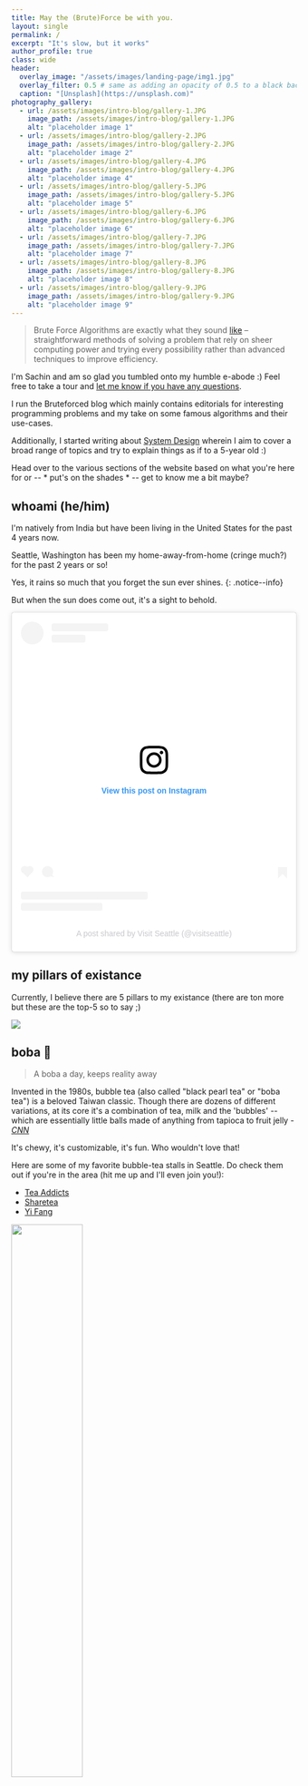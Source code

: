 ```yaml
---
title: May the (Brute)Force be with you.
layout: single
permalink: /
excerpt: "It's slow, but it works"  
author_profile: true
class: wide
header:
  overlay_image: "/assets/images/landing-page/img1.jpg"
  overlay_filter: 0.5 # same as adding an opacity of 0.5 to a black background
  caption: "[Unsplash](https://unsplash.com)"
photography_gallery:
  - url: /assets/images/intro-blog/gallery-1.JPG
    image_path: /assets/images/intro-blog/gallery-1.JPG
    alt: "placeholder image 1"
  - url: /assets/images/intro-blog/gallery-2.JPG
    image_path: /assets/images/intro-blog/gallery-2.JPG
    alt: "placeholder image 2"
  - url: /assets/images/intro-blog/gallery-4.JPG
    image_path: /assets/images/intro-blog/gallery-4.JPG
    alt: "placeholder image 4"
  - url: /assets/images/intro-blog/gallery-5.JPG
    image_path: /assets/images/intro-blog/gallery-5.JPG
    alt: "placeholder image 5"
  - url: /assets/images/intro-blog/gallery-6.JPG
    image_path: /assets/images/intro-blog/gallery-6.JPG
    alt: "placeholder image 6"
  - url: /assets/images/intro-blog/gallery-7.JPG
    image_path: /assets/images/intro-blog/gallery-7.JPG
    alt: "placeholder image 7"
  - url: /assets/images/intro-blog/gallery-8.JPG
    image_path: /assets/images/intro-blog/gallery-8.JPG
    alt: "placeholder image 8"
  - url: /assets/images/intro-blog/gallery-9.JPG
    image_path: /assets/images/intro-blog/gallery-9.JPG
    alt: "placeholder image 9"
---
```


> Brute Force Algorithms are exactly what they sound [like](https://www.freecodecamp.org/news/brute-force-algorithms-explained/) – straightforward methods of solving a problem that rely on sheer computing power and trying every possibility rather than advanced techniques to improve efficiency.

I'm Sachin and am so glad you tumbled onto my humble e-abode :) Feel free to take a tour and [let me know if you have any questions](mailto:sachinmalhotra1993@gmail.com).

I run the Bruteforced blog which mainly contains editorials for interesting programming problems and my take on some famous algorithms and their use-cases. 

Additionally, I started writing about [System Design](/systemdesign) wherein I aim to cover a broad range of topics and try to explain things as if to a 5-year old :) 

Head over to the various sections of the website based on what you're here for or -- \* put's on the shades \* -- get to know me a bit maybe?

## whoami (he/him)

I'm natively from India but have been living in the United States for the past 4 years now. 

Seattle, Washington has been my home-away-from-home (cringe much?) for the past 2 years or so! 

Yes, it rains so much that you forget the sun ever shines. 
{: .notice--info}

But when the sun does come out, it's a sight to behold.

<blockquote class="instagram-media" data-instgrm-captioned data-instgrm-permalink="https://www.instagram.com/p/CL-wj1jjAZG/?utm_source=ig_embed&amp;utm_campaign=loading" data-instgrm-version="14" style=" background:#FFF; border:0; border-radius:3px; box-shadow:0 0 1px 0 rgba(0,0,0,0.5),0 1px 10px 0 rgba(0,0,0,0.15); margin: 1px; max-width:540px; min-width:326px; padding:0; width:99.375%; width:-webkit-calc(100% - 2px); width:calc(100% - 2px);"><div style="padding:16px;"> <a href="https://www.instagram.com/p/CL-wj1jjAZG/?utm_source=ig_embed&amp;utm_campaign=loading" style=" background:#FFFFFF; line-height:0; padding:0 0; text-align:center; text-decoration:none; width:100%;" target="_blank"> <div style=" display: flex; flex-direction: row; align-items: center;"> <div style="background-color: #F4F4F4; border-radius: 50%; flex-grow: 0; height: 40px; margin-right: 14px; width: 40px;"></div> <div style="display: flex; flex-direction: column; flex-grow: 1; justify-content: center;"> <div style=" background-color: #F4F4F4; border-radius: 4px; flex-grow: 0; height: 14px; margin-bottom: 6px; width: 100px;"></div> <div style=" background-color: #F4F4F4; border-radius: 4px; flex-grow: 0; height: 14px; width: 60px;"></div></div></div><div style="padding: 19% 0;"></div> <div style="display:block; height:50px; margin:0 auto 12px; width:50px;"><svg width="50px" height="50px" viewBox="0 0 60 60" version="1.1" xmlns="https://www.w3.org/2000/svg" xmlns:xlink="https://www.w3.org/1999/xlink"><g stroke="none" stroke-width="1" fill="none" fill-rule="evenodd"><g transform="translate(-511.000000, -20.000000)" fill="#000000"><g><path d="M556.869,30.41 C554.814,30.41 553.148,32.076 553.148,34.131 C553.148,36.186 554.814,37.852 556.869,37.852 C558.924,37.852 560.59,36.186 560.59,34.131 C560.59,32.076 558.924,30.41 556.869,30.41 M541,60.657 C535.114,60.657 530.342,55.887 530.342,50 C530.342,44.114 535.114,39.342 541,39.342 C546.887,39.342 551.658,44.114 551.658,50 C551.658,55.887 546.887,60.657 541,60.657 M541,33.886 C532.1,33.886 524.886,41.1 524.886,50 C524.886,58.899 532.1,66.113 541,66.113 C549.9,66.113 557.115,58.899 557.115,50 C557.115,41.1 549.9,33.886 541,33.886 M565.378,62.101 C565.244,65.022 564.756,66.606 564.346,67.663 C563.803,69.06 563.154,70.057 562.106,71.106 C561.058,72.155 560.06,72.803 558.662,73.347 C557.607,73.757 556.021,74.244 553.102,74.378 C549.944,74.521 548.997,74.552 541,74.552 C533.003,74.552 532.056,74.521 528.898,74.378 C525.979,74.244 524.393,73.757 523.338,73.347 C521.94,72.803 520.942,72.155 519.894,71.106 C518.846,70.057 518.197,69.06 517.654,67.663 C517.244,66.606 516.755,65.022 516.623,62.101 C516.479,58.943 516.448,57.996 516.448,50 C516.448,42.003 516.479,41.056 516.623,37.899 C516.755,34.978 517.244,33.391 517.654,32.338 C518.197,30.938 518.846,29.942 519.894,28.894 C520.942,27.846 521.94,27.196 523.338,26.654 C524.393,26.244 525.979,25.756 528.898,25.623 C532.057,25.479 533.004,25.448 541,25.448 C548.997,25.448 549.943,25.479 553.102,25.623 C556.021,25.756 557.607,26.244 558.662,26.654 C560.06,27.196 561.058,27.846 562.106,28.894 C563.154,29.942 563.803,30.938 564.346,32.338 C564.756,33.391 565.244,34.978 565.378,37.899 C565.522,41.056 565.552,42.003 565.552,50 C565.552,57.996 565.522,58.943 565.378,62.101 M570.82,37.631 C570.674,34.438 570.167,32.258 569.425,30.349 C568.659,28.377 567.633,26.702 565.965,25.035 C564.297,23.368 562.623,22.342 560.652,21.575 C558.743,20.834 556.562,20.326 553.369,20.18 C550.169,20.033 549.148,20 541,20 C532.853,20 531.831,20.033 528.631,20.18 C525.438,20.326 523.257,20.834 521.349,21.575 C519.376,22.342 517.703,23.368 516.035,25.035 C514.368,26.702 513.342,28.377 512.574,30.349 C511.834,32.258 511.326,34.438 511.181,37.631 C511.035,40.831 511,41.851 511,50 C511,58.147 511.035,59.17 511.181,62.369 C511.326,65.562 511.834,67.743 512.574,69.651 C513.342,71.625 514.368,73.296 516.035,74.965 C517.703,76.634 519.376,77.658 521.349,78.425 C523.257,79.167 525.438,79.673 528.631,79.82 C531.831,79.965 532.853,80.001 541,80.001 C549.148,80.001 550.169,79.965 553.369,79.82 C556.562,79.673 558.743,79.167 560.652,78.425 C562.623,77.658 564.297,76.634 565.965,74.965 C567.633,73.296 568.659,71.625 569.425,69.651 C570.167,67.743 570.674,65.562 570.82,62.369 C570.966,59.17 571,58.147 571,50 C571,41.851 570.966,40.831 570.82,37.631"></path></g></g></g></svg></div><div style="padding-top: 8px;"> <div style=" color:#3897f0; font-family:Arial,sans-serif; font-size:14px; font-style:normal; font-weight:550; line-height:18px;">View this post on Instagram</div></div><div style="padding: 12.5% 0;"></div> <div style="display: flex; flex-direction: row; margin-bottom: 14px; align-items: center;"><div> <div style="background-color: #F4F4F4; border-radius: 50%; height: 12.5px; width: 12.5px; transform: translateX(0px) translateY(7px);"></div> <div style="background-color: #F4F4F4; height: 12.5px; transform: rotate(-45deg) translateX(3px) translateY(1px); width: 12.5px; flex-grow: 0; margin-right: 14px; margin-left: 2px;"></div> <div style="background-color: #F4F4F4; border-radius: 50%; height: 12.5px; width: 12.5px; transform: translateX(9px) translateY(-18px);"></div></div><div style="margin-left: 8px;"> <div style=" background-color: #F4F4F4; border-radius: 50%; flex-grow: 0; height: 20px; width: 20px;"></div> <div style=" width: 0; height: 0; border-top: 2px solid transparent; border-left: 6px solid #f4f4f4; border-bottom: 2px solid transparent; transform: translateX(16px) translateY(-4px) rotate(30deg)"></div></div><div style="margin-left: auto;"> <div style=" width: 0px; border-top: 8px solid #F4F4F4; border-right: 8px solid transparent; transform: translateY(16px);"></div> <div style=" background-color: #F4F4F4; flex-grow: 0; height: 12px; width: 16px; transform: translateY(-4px);"></div> <div style=" width: 0; height: 0; border-top: 8px solid #F4F4F4; border-left: 8px solid transparent; transform: translateY(-4px) translateX(8px);"></div></div></div> <div style="display: flex; flex-direction: column; flex-grow: 1; justify-content: center; margin-bottom: 24px;"> <div style=" background-color: #F4F4F4; border-radius: 4px; flex-grow: 0; height: 14px; margin-bottom: 6px; width: 224px;"></div> <div style=" background-color: #F4F4F4; border-radius: 4px; flex-grow: 0; height: 14px; width: 144px;"></div></div></a><p style=" color:#c9c8cd; font-family:Arial,sans-serif; font-size:14px; line-height:17px; margin-bottom:0; margin-top:8px; overflow:hidden; padding:8px 0 7px; text-align:center; text-overflow:ellipsis; white-space:nowrap;"><a href="https://www.instagram.com/p/CL-wj1jjAZG/?utm_source=ig_embed&amp;utm_campaign=loading" style=" color:#c9c8cd; font-family:Arial,sans-serif; font-size:14px; font-style:normal; font-weight:normal; line-height:17px; text-decoration:none;" target="_blank">A post shared by Visit Seattle (@visitseattle)</a></p></div></blockquote> <script async src="//www.instagram.com/embed.js"></script>

## my pillars of existance

Currently, I believe there are 5 pillars to my existance (there are ton more but these are the top-5 so to say ;)

<img src="./assets/images/introgif.gif">

## boba 🍨

> A boba a day, keeps reality away

Invented in the 1980s, bubble tea (also called "black pearl tea" or "boba tea") is a beloved Taiwan classic. Though there are dozens of different variations, at its core it's a combination of tea, milk and the 'bubbles' -- which are essentially little balls made of anything from tapioca to fruit jelly - *[CNN](https://edition.cnn.com/travel/article/taiwan-bubble-tea-origins/index.html#:~:text=Invented%20in%20the%201980s%2C%20bubble,from%20tapioca%20to%20fruit%20jelly.)*

It's chewy, it's customizable, it's fun. Who wouldn't love that! 

Here are some of my favorite bubble-tea stalls in Seattle. Do check them out if you're in the area (hit me up and I'll even join you!):

* [Tea Addicts](https://www.teaaddictsboba.com/)
* [Sharetea](https://www.1992sharetea.com/)
* [Yi Fang](https://www.yifangteapnw.com/)

<img src="./assets/images/intro-blog/boba.png" style="height: 50%; width: 50%" />

## work 🍩

C++ gets me high but Python is fun. Love the async-await in C# and Java, well, it's been too long since I programmed in Java. 

Currently working as a Software Developer with the Azure DNS team at Microsoft. Here's a brief introduction to DNS if you need one. 

<img src="./assets/images/intro-blog/dns.png" />

For more amazing comics like above, head over to [Wizard Zines](https://wizardzines.com/).

## travel 🌎

COVID and Travel don't really go well as we all know by now. After getting vaccinated, some avenues for travel did open up in 2021 but you gotta be able to adjust to a lot of uncertainty and a million nasal swabs to really visit any place. And to that extent, some things - restaurants, hidden gems, etc - are never going to be the same.

Still, I was lucky enough to travel to a couple of countries this year. Here are some of the photos from my escapades.

{% include gallery id="photography_gallery" layout="half" caption="Some of the photos from my recent travels to (guess?)." %}

## cooking 🍔 🍟 🌭 🍕

No takeout food? No problem! 

The world responded strongly to the absence of restaurants serving their favorite food. Sure, revenues for Uber Easts and Doordash and the likes went up, but the pandemic caused a lot of folks to really spend some time and fix up their diets :)

> What's the best way to fix up your diet? Well, cook your own food!

I've been experimenting a lot with baking and cooking, especially trying all sorts of things in the India cuisine. Specifically, I follow these three channels a lot and try to whip up something over the weekends.

* [Your Food Lab](https://www.youtube.com/channel/UCe2JAC5FUfbxLCfAvBWmNJA)
* [Ranveer Brar](https://www.youtube.com/c/ChefRanveer) and
* [Kunal Kapoor](https://www.youtube.com/c/KunalKapur)

I'm also a string believer in the vegan movement and the delicious food that's coming out of it! Not a vegan just yet but definitely keeping my sights on it for future. To that extent, two absolutely amazing channels with some great vegan dishes -- from sweet to savoury and drinks, they have everything -- are as follows:

* [Pick Up Limes](https://www.youtube.com/c/PickUpLimes)
* [Rainbow Plant Life](https://www.youtube.com/c/RainbowPlantLife)

Go check them out and if you do end up making something amazing, feel free to share in the comments :)